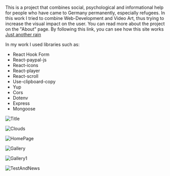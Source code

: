 This is a project that combines social, psychological and informational help for people who have came to Germany permanently, especially refugees. In this work I tried to combine Web-Development and Video Art, thus trying to increase the visual impact on the user. You can read more about the project on the "About" page.
By following this link, you can see how this site works <a href="https://just-another-rain-client.onrender.com" target="_blank">Just another rain</a>

In my work I used libraries such as:
<ul>
<li>React Hook Form</li>
<li>React-paypal-js</li>
<li>React-icons </li>
<li>React-player</li>
<li>React-scroll</li>
<li>Use-clipboard-copy</li>
<li>Yup</li>
<li>Cors</li>
<li>Dotenv</li>
<li>Express</li>
<li>Mongoose</li>
</ul>


![Title](https://github.com/DaranDachte/Just-another-Rain/assets/96144068/1d5fa96d-4391-461c-bdfd-4d0902a186e5)

![Clouds](https://github.com/DaranDachte/Just-another-Rain/assets/96144068/540c003b-450d-4fb7-b480-0ee375cc6b82)

![HomePage](https://github.com/DaranDachte/Just-another-Rain/assets/96144068/2d5d0a3f-0fda-43d2-beb1-4c6fff052407)

![Gallery](https://github.com/DaranDachte/Just-another-Rain/assets/96144068/0e217338-decf-4bff-b990-67a28a5f0bfd)

![Gallery1](https://github.com/DaranDachte/Just-another-Rain/assets/96144068/19e3f871-105b-4e24-8674-07710e060933)

![TestAndNews](https://github.com/DaranDachte/Just-another-Rain/assets/96144068/67a6e97f-2e47-4d4d-a65e-46481a3f37e2)

